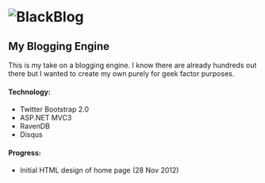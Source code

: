 # ![BlackBlog](https://raw.github.com/kestrelblackmore/blackblog/master/html/assets/img/blackblog_logo.png)

## My Blogging Engine

This is my take on a blogging engine. I know there are already hundreds out there but I wanted to create my own purely for geek factor purposes.

#### Technology:

- Twitter Bootstrap 2.0
- ASP.NET MVC3
- RavenDB
- Disqus

#### Progress:

- Initial HTML design of home page (28 Nov 2012)